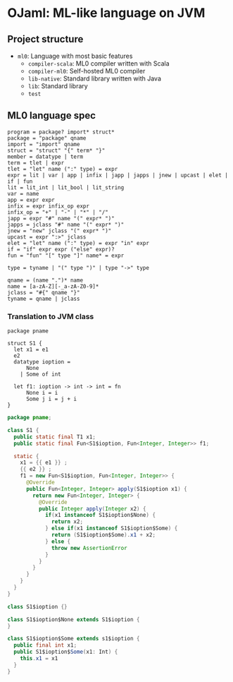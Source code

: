 # OJaml: ML-like language on JVM


## Project structure

* `ml0`: Language with most basic features
  * `compiler-scala`: ML0 compiler written with Scala
  * `compiler-ml0`: Self-hosted ML0 compiler
  * `lib-native`: Standard library written with Java
  * `lib`: Standard library
  * `test`

## ML0 language spec

```
program = package? import* struct*
package = "package" qname
import = "import" qname
struct = "struct" "{" term* "}"
member = datatype | term
term = tlet | expr
tlet = "let" name (":" type) = expr
expr = lit | var | app | infix | japp | japps | jnew | upcast | elet | if | fun
lit = lit_int | lit_bool | lit_string
var = name
app = expr expr
infix = expr infix_op expr
infix_op = "+" | "-" | "*" | "/"
japp = expr "#" name "(" expr* ")"
japps = jclass "#" name "(" expr* ")"
jnew = "new" jclass "(" expr* ")"
upcast = expr ":>" jclass
elet = "let" name (":" type) = expr "in" expr
if = "if" expr expr ("else" expr)?
fun = "fun" "[" type "]" name* = expr

type = tyname | "(" type ")" | type "->" type

qname = (name ".")* name
name = [a-zA-Z][-_a-zA-Z0-9]*
jclass = "#{" qname "}"
tyname = qname | jclass
```

### Translation to JVM class

```
package pname

struct S1 {
  let x1 = e1
  e2
  datatype ioption =
      None
    | Some of int

  let f1: ioption -> int -> int = fn
      None i = i
      Some j i = j + i
}
```

```java
package pname;

class S1 {
  public static final T1 x1;
  public static final Fun<S1$ioption, Fun<Integer, Integer>> f1;

  static {
    x1 = {{ e1 }} ;
    {{ e2 }} ;
    f1 = new Fun<S1$ioption, Fun<Integer, Integer>> {
      @Override
      public Fun<Integer, Integer> apply(S1$ioption x1) {
        return new Fun<Integer, Integer> {
          @Override
          public Integer apply(Integer x2) {
            if(x1 instanceof S1$ioption$None) {
              return x2;
            } else if(x1 instanceof S1$ioption$Some) {
              return (S1$ioption$Some).x1 + x2;
            } else {
              throw new AssertionError
            }
          }
        }
      }
    }
  }
}

class S1$ioption {}

class S1$ioption$None extends S1$ioption {
}

class S1$ioption$Some extends s1$ioption {
  public final int x1;
  public S1$ioption$Some(x1: Int) {
    this.x1 = x1
  }
}
```
